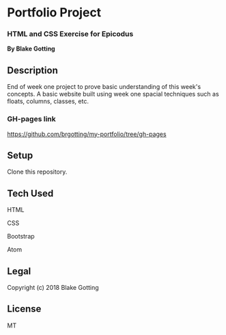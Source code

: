 # Portfolio Project
### HTML and CSS Exercise for Epicodus

**By Blake Gotting**

## Description
End of week one project to prove basic understanding of this week's concepts. A basic website built using week one spacial techniques such as floats, columns, classes, etc.

### GH-pages link
https://github.com/brgotting/my-portfolio/tree/gh-pages

## Setup
Clone this repository.


## Tech Used
HTML

CSS

Bootstrap

Atom

## Legal
Copyright (c) 2018 Blake Gotting

## License
MT
